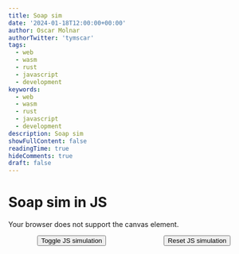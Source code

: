 ```yaml
---
title: Soap sim
date: '2024-01-18T12:00:00+00:00'
author: Oscar Molnar
authorTwitter: 'tymscar'
tags:
  - web
  - wasm
  - rust
  - javascript
  - development
keywords:
  - web
  - wasm
  - rust
  - javascript
  - development
description: Soap sim
showFullContent: false
readingTime: true
hideComments: true
draft: false
---
```


# Soap sim in JS
<script type="module" src="/soap-sim/index.js"></script>
<div id="js-canvas-container" style="display: flex; justify-content: center; align-items: center; ">
    <canvas id="js-canvas" style="width: 100%; height: auto;">
        Your browser does not support the canvas element.
    </canvas>
</div>
<div style="display: flex; justify-content: space-around; align-items: center; padding-top: 1em ">
    <button id="js-simulate-button">Toggle JS simulation</button>
    <button id="js-reset-button">Reset JS simulation</button>
</div>

